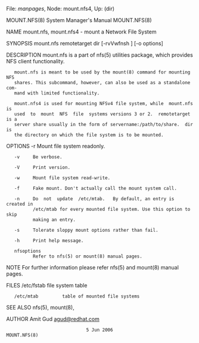 File: *manpages*,  Node: mount.nfs4,  Up: (dir)

MOUNT.NFS(8)                System Manager's Manual               MOUNT.NFS(8)



NAME
       mount.nfs, mount.nfs4 - mount a Network File System

SYNOPSIS
       mount.nfs remotetarget dir [-rvVwfnsh ] [-o options]

DESCRIPTION
       mount.nfs  is  a  part  of nfs(5) utilities package, which provides NFS
       client functionality.

       mount.nfs is meant to be used by the mount(8) command for mounting  NFS
       shares. This subcommand, however, can also be used as a standalone com-
       mand with limited functionality.

       mount.nfs4 is used for mounting NFSv4 file system, while  mount.nfs  is
       used  to  mount  NFS  file  systems versions 3 or 2.  remotetarget is a
       server share usually in the form of servername:/path/to/share.  dir  is
       the directory on which the file system is to be mounted.


OPTIONS
       -r     Mount file system readonly.

       -v     Be verbose.

       -V     Print version.

       -w     Mount file system read-write.

       -f     Fake mount. Don't actually call the mount system call.

       -n     Do  not  update  /etc/mtab.   By default, an entry is created in
              /etc/mtab for every mounted file system. Use this option to skip
              making an entry.

       -s     Tolerate sloppy mount options rather than fail.

       -h     Print help message.

       nfsoptions
              Refer to nfs(5) or mount(8) manual pages.


NOTE
       For further information please refer nfs(5) and mount(8) manual pages.


FILES
       /etc/fstab        file system table

       /etc/mtab         table of mounted file systems


SEE ALSO
       nfs(5), mount(8),


AUTHOR
       Amit Gud <agud@redhat.com>



                                  5 Jun 2006                      MOUNT.NFS(8)
